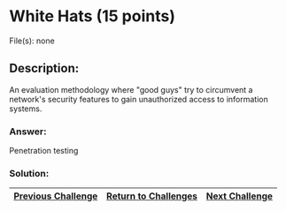 # White Hats (15 points)

File(s): none

## Description:

An evaluation methodology where "good guys" try to circumvent a network's security features to gain unauthorized access to information systems.

### Answer:

Penetration testing

### Solution:



| [Previous Challenge](/Challenges/Analyze/6) | [Return to Challenges](/Challenges/../../../#modules) | [Next Challenge](/Challenges/Analyze/8) |
| :------- | :-----: | ------: |